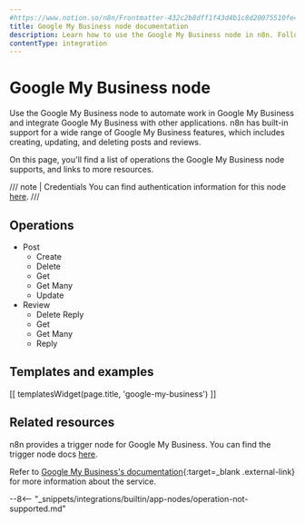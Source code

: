 ```yaml
---
#https://www.notion.so/n8n/Frontmatter-432c2b8dff1f43d4b1c8d20075510fe4
title: Google My Business node documentation
description: Learn how to use the Google My Business node in n8n. Follow technical documentation to integrate Google My Business node into your workflows.
contentType: integration
---
```


# Google My Business node

Use the Google My Business node to automate work in Google My Business and integrate Google My Business with other applications. n8n has built-in support for a wide range of Google My Business features, which includes creating, updating, and deleting posts and reviews.

On this page, you'll find a list of operations the Google My Business node supports, and links to more resources.

///  note  | Credentials
You can find authentication information for this node [here](/integrations/builtin/credentials/google/).
///


## Operations

* Post
	* Create
	* Delete
	* Get
	* Get Many
	* Update
* Review
	* Delete Reply
	* Get
	* Get Many
	* Reply

## Templates and examples

<!-- see https://www.notion.so/n8n/Pull-in-templates-for-the-integrations-pages-37c716837b804d30a33b47475f6e3780 -->
[[ templatesWidget(page.title, 'google-my-business') ]]

## Related resources

n8n provides a trigger node for Google My Business. You can find the trigger node docs [here](/integrations/builtin/trigger-nodes/n8n-nodes-base.googlemybusinesstrigger/).

Refer to [Google My Business's documentation](https://developers.google.com/my-business/reference/rest){:target=_blank .external-link} for more information about the service.

--8<-- "_snippets/integrations/builtin/app-nodes/operation-not-supported.md"
